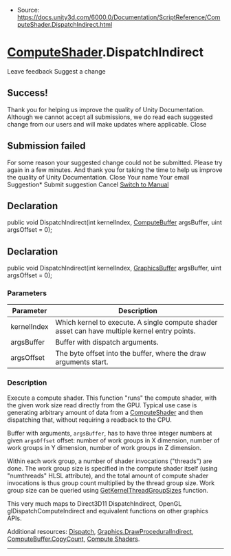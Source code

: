 * Source: https://docs.unity3d.com/6000.0/Documentation/ScriptReference/ComputeShader.DispatchIndirect.html

#  [ComputeShader](https://docs.unity3d.com/6000.0/Documentation/ScriptReference/ComputeShader.html).DispatchIndirect
Leave feedback
Suggest a change
## Success!
Thank you for helping us improve the quality of Unity Documentation. Although we cannot accept all submissions, we do read each suggested change from our users and will make updates where applicable.
Close
## Submission failed
For some reason your suggested change could not be submitted. Please <a>try again</a> in a few minutes. And thank you for taking the time to help us improve the quality of Unity Documentation.
Close
Your name Your email Suggestion* Submit suggestion
Cancel
[Switch to Manual](https://docs.unity3d.com/6000.0/Documentation/Manual/class-ComputeShader.html "Go to ComputeShader Component in the Manual")
## Declaration
public void DispatchIndirect(int kernelIndex, [ComputeBuffer](https://docs.unity3d.com/6000.0/Documentation/ScriptReference/ComputeBuffer.html) argsBuffer, uint argsOffset = 0); 
## Declaration
public void DispatchIndirect(int kernelIndex, [GraphicsBuffer](https://docs.unity3d.com/6000.0/Documentation/ScriptReference/GraphicsBuffer.html) argsBuffer, uint argsOffset = 0); 
### Parameters
Parameter | Description  
---|---  
kernelIndex | Which kernel to execute. A single compute shader asset can have multiple kernel entry points.  
argsBuffer | Buffer with dispatch arguments.  
argsOffset | The byte offset into the buffer, where the draw arguments start.  
### Description
Execute a compute shader.
This function "runs" the compute shader, with the given work size read directly from the GPU. Typical use case is generating arbitrary amount of data from a [ComputeShader](https://docs.unity3d.com/6000.0/Documentation/ScriptReference/ComputeShader.html) and then dispatching that, without requiring a readback to the CPU.  
  
Buffer with arguments, `argsBuffer`, has to have three integer numbers at given `argsOffset` offset: number of work groups in X dimension, number of work groups in Y dimension, number of work groups in Z dimension.  
  
Within each work group, a number of shader invocations ("threads") are done. The work group size is specified in the compute shader itself (using "numthreads" HLSL attribute), and the total amount of compute shader invocations is thus group count multiplied by the thread group size. Work group size can be queried using [GetKernelThreadGroupSizes](https://docs.unity3d.com/6000.0/Documentation/ScriptReference/ComputeShader.GetKernelThreadGroupSizes.html) function.  
  
This very much maps to Direct3D11 DispatchIndirect, OpenGL glDispatchComputeIndirect and equivalent functions on other graphics APIs.  
  
Additional resources: [Dispatch](https://docs.unity3d.com/6000.0/Documentation/ScriptReference/ComputeShader.Dispatch.html), [Graphics.DrawProceduralIndirect](https://docs.unity3d.com/6000.0/Documentation/ScriptReference/Graphics.DrawProceduralIndirect.html), [ComputeBuffer.CopyCount](https://docs.unity3d.com/6000.0/Documentation/ScriptReference/ComputeBuffer.CopyCount.html), [Compute Shaders](https://docs.unity3d.com/6000.0/Documentation/Manual/class-ComputeShader.html).
* * *
